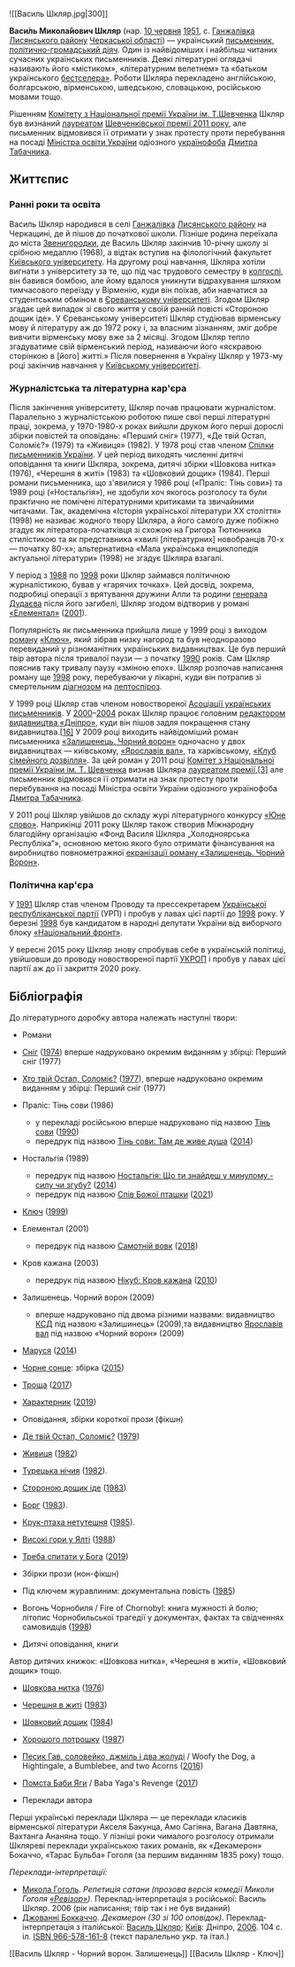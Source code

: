 ![[Василь Шкляр.jpg|300]]

**Васи́ль Микола́йович Шкляр** (нар. [10 червня](https://uk.wikipedia.org/wiki/10_червня) [1951](https://uk.wikipedia.org/wiki/1951), с. [Ганжалівка](https://uk.wikipedia.org/wiki/Ганжалівка) [Лисянського району](https://uk.wikipedia.org/wiki/Лисянський_район) [Черкаської області](https://uk.wikipedia.org/wiki/Черкаська_область)) — український [письменник](https://uk.wikipedia.org/wiki/Письменник), [політично-громадський діяч](https://uk.wikipedia.org/wiki/Громадський_діяч). Один із найвідоміших і найбільш читаних сучасних українських  письменників. Деякі літературні оглядачі називають його «містиком»,  «літературним велетнем» та «батьком українського [бестселера»](https://uk.wikipedia.org/wiki/Бестселер). Роботи Шкляра перекладено англійською, болгарською, вірменською, шведською, словацькою, російською мовами тощо.

Рішенням [Комітету з Національної премії України ім. Т.Шевченка](https://uk.wikipedia.org/wiki/Комітет_з_Національної_премії_України_імені_Тараса_Шевченка) Шкляр був визнаний [лауреатом](https://uk.wikipedia.org/wiki/Лауреат) [Шевченківської премії 2011 року](https://uk.wikipedia.org/wiki/Національна_премія_України_імені_Тараса_Шевченка_—_лауреати_2011_року), але письменник відмовився її отримати у знак протесту проти перебування на посаді [Міністра освіти України](https://uk.wikipedia.org/wiki/Міністр_освіти_України) одіозного [українофоба](https://uk.wikipedia.org/wiki/Українофоб) [Дмитра Табачника](https://uk.wikipedia.org/wiki/Табачник_Дмитро_Володимирович).
## Життєпис

### Ранні роки та освіта

Василь Шкляр народився в селі [Ганжалівка](https://uk.wikipedia.org/wiki/Ганжалівка) [Лисянського району](https://uk.wikipedia.org/wiki/Лисянський_район) на Черкащині, де й пішов до початкової школи. Пізніше родина переїхала до міста [Звенигородки](https://uk.wikipedia.org/wiki/Звенигородка), де Василь Шкляр закінчив 10-річну школу зі срібною медаллю (1968), а відтак вступив на філологічний факультет [Київського університету](https://uk.wikipedia.org/wiki/Київський_університет). На другому році навчання, Шкляра хотіли вигнати з університету за те, що під час трудового семестру в [колгоспі](https://uk.wikipedia.org/wiki/Колгосп), він бавився бомбою, але йому вдалося уникнути відрахування шляхом  тимчасового переїзду у Вірменію, куди він поїхав, аби навчатися за  студентським обміном в [Єреванському університеті](https://uk.wikipedia.org/wiki/Єреванський_державний_університет). Згодом Шкляр згадає цей випадок зі свого життя у своїй ранній повісті  «Стороною дощик іде». У Єреванському університеті Шкляр студіював  вірменську мову й літературу аж до 1972 року і, за власним зізнанням,  зміг добре вивчити вірменську мову вже за 2 місяці. Згодом Шкляр тепло згадуватиме свій вірменський період, називаючи його «яскравою сторінкою в [його] житті.» Після повернення в Україну Шкляр у 1973-му році закінчив навчання у [Київському університеті](https://uk.wikipedia.org/wiki/Київський_університет).

### Журналістська та літературна кар'єра

Після закінчення університету, Шкляр почав працювати журналістом. Паралельно з журналістською роботою пише свої перші літературні праці, зокрема, у  1970-1980-х роках вийшли друком його перші дорослі збірки повістей та  оповідань: «Перший сніг» (1977), «Де твій Остап, Соломіє?» (1979) та «Живиця» (1982). У 1978 році став членом [Спілки письменників України](https://uk.wikipedia.org/wiki/Спілка_письменників_України). У цей період виходять численні дитячі оповідання та книги Шкляра,  зокрема, дитячі збірки «Шовкова нитка» (1976), «Черешня в житі» (1983)  та «Шовковий дощик» (1984). Перші романи письменника, що з'явилися у  1986 році («Праліс: Тінь сови») та 1989 році («Ностальгія»), не здобули  хоч якогось розголосу та були практично не помічені літературними  критиками та звичайними читачами. Так, академічна «Історія української  літератури ХХ століття» (1998) не називає жодного твору Шкляра, а його  самого дуже побіжно згадує як літератора-початківця зі схожою на Григора Тютюнника стилістикою та як представника «хвилі [літературних]  новобранців 70-х — початку 80-х»; альтернативна «Мала українська  енциклопедія актуальної літератури» (1998) не згадує Шкляра взагалі.

У період з [1988](https://uk.wikipedia.org/wiki/1988) по [1998](https://uk.wikipedia.org/wiki/1998) роки Шкляр займався політичною журналістикою, бував у «гарячих точках». Цей досвід, зокрема, подробиці операції з врятування дружини Алли та родини [генерала Дудаєва](https://uk.wikipedia.org/wiki/Дудаєв_Джохар_Мусаєвич) після його загибелі, Шкляр згодом відтворив у романі [«Елементал»](https://uk.wikipedia.org/wiki/Елементал) ([2001](https://uk.wikipedia.org/wiki/2001)).

Популярність як письменника прийшла лише у 1999 році з виходом [роману](https://uk.wikipedia.org/wiki/Роман_(жанр)) [«Ключ»](https://uk.wikipedia.org/wiki/Ключ_(роман)), який зібрав низку нагород та був неодноразово перевиданий у  різноманітних українських видавництвах. Це був перший твір автора після  тривалої паузи — з початку [1990](https://uk.wikipedia.org/wiki/1990) років. Сам Шкляр пояснив таку тривалу паузу «зміною епох». Шкляр розпочав написання роману ще [1998](https://uk.wikipedia.org/wiki/1998) року, перебуваючи у лікарні, куди він потрапив зі смертельним [діагнозом](https://uk.wikipedia.org/wiki/Діагноз) на [лептоспіроз](https://uk.wikipedia.org/wiki/Лептоспіроз).

У 1999 році Шкляр став членом новоствореної [Асоціації українських письменників](https://uk.wikipedia.org/wiki/Асоціація_українських_письменників). У [2000](https://uk.wikipedia.org/wiki/2000)–[2004](https://uk.wikipedia.org/wiki/2004) роках Шкляр працює головним [редактором](https://uk.wikipedia.org/wiki/Редактор) [видавництва «Дніпро»](https://uk.wikipedia.org/wiki/Дніпро_(видавництво)), куди він пішов задля покращення стану видавництва.[[16\]](https://uk.wikipedia.org/wiki/Шкляр_Василь_Миколайович#cite_note-gazeta.ua-18) У 2009 році виходить найвідоміший роман письменника [«Залишенець. Чорний ворон»](https://uk.wikipedia.org/wiki/Залишенець._Чорний_ворон) одночасно у двох видавництвах — київському, [«Ярославів вал»](https://uk.wikipedia.org/wiki/Ярославів_Вал_(видавництво)), та харківському, [«Клуб сімейного дозвілля»](https://uk.wikipedia.org/wiki/Клуб_сімейного_дозвілля). За цей роман у 2011 році [Комітет з Національної премії України ім. Т. Шевченка](https://uk.wikipedia.org/wiki/Комітет_з_Національної_премії_України_імені_Тараса_Шевченка) визнав Шкляра [лауреатом премії](https://uk.wikipedia.org/wiki/Національна_премія_України_імені_Тараса_Шевченка_—_лауреати_2011_року),[[3\]](https://uk.wikipedia.org/wiki/Шкляр_Василь_Миколайович#cite_note-shevk_2011-4) але письменник відмовився її отримати на знак протесту проти  перебування на посаді Міністра освіти України одіозного українофоба [Дмитра Табачника](https://uk.wikipedia.org/wiki/Табачник_Дмитро_Володимирович).

У 2011 році Шкляр увійшов до складу журі літературного конкурсу [«Юне слово»](https://uk.wikipedia.org/wiki/Літературний_конкурс_«Юне_Слово»). Наприкінці 2011 року Шкляр також створив Міжнародну благодійну  організацію «Фонд Василя Шкляра „Холодноярська Республіка“», основною  метою якого було отримати фінансування на виробництво повнометражної [екранізації роману «Залишенець. Чорний Ворон»](https://uk.wikipedia.org/wiki/Залишенець._Чорний_ворон_(фільм)).

### Політична кар'єра

У [1991](https://uk.wikipedia.org/wiki/1991) Шкляр став членом Проводу та прессекретарем [Української республіканської партії](https://uk.wikipedia.org/wiki/Українська_республіканська_партія) (УРП) і пробув у лавах цієї партії до [1998](https://uk.wikipedia.org/wiki/1998) року. У березні [1998](https://uk.wikipedia.org/wiki/1998) був кандидатом в народні депутати України від виборчого блоку [«Національний фронт»](https://uk.wikipedia.org/w/index.php?title=Національний_фронт_(Україна)&action=edit&redlink=1).

У вересні 2015 року Шкляр знову спробував себе в українській політиці, увійшовши до проводу новоствореної партії [УКРОП](https://uk.wikipedia.org/wiki/УКРОП_(політична_партія)) і пробув у лавах цієї партії аж до її закриття 2020 року.

## Бібліографія

До літературного доробку автора належать наступні твори:

- Романи

- [Сніг](https://uk.wikipedia.org/w/index.php?title=Сніг_(роман_Василя_Шкляра)&action=edit&redlink=1) ([1974](https://uk.wikipedia.org/wiki/1974)) вперше надруковано окремим виданням у збірці: Перший сніг (1977)
- [Хто твій Остап, Соломіє?](https://uk.wikipedia.org/w/index.php?title=Хто_твій_Остап,_Соломіє%3F&action=edit&redlink=1) ([1977](https://uk.wikipedia.org/wiki/1977)), вперше надруковано окремим виданням у збірці: Перший сніг (1977)
- Праліс: Тінь сови  (1986)
  - у перекладі російською вперше надруковано під назвою [Тінь сови](https://uk.wikipedia.org/w/index.php?title=Тінь_сови&action=edit&redlink=1) ([1990](https://uk.wikipedia.org/wiki/1990))
  - передрук під назвою [Тінь сови: Там де живе душа](https://uk.wikipedia.org/w/index.php?title=Тінь_сови:_Там_де_живе_душа&action=edit&redlink=1) ([2014](https://uk.wikipedia.org/wiki/2014))
- Ностальгія  (1989)
  - передрук під назвою [Ностальгія: Що ти знайдеш у минулому - силу чи згубу?](https://uk.wikipedia.org/w/index.php?title=Ностальгія:_Що_ти_знайдеш_у_минулому_-_силу_чи_згубу%3F&action=edit&redlink=1) ([2014](https://uk.wikipedia.org/wiki/2014))
  - передрук під назвою [Спів Божої пташки](https://uk.wikipedia.org/w/index.php?title=Спів_Божої_пташки&action=edit&redlink=1) ([2021](https://uk.wikipedia.org/wiki/2021))
- [Ключ](https://uk.wikipedia.org/wiki/Ключ_(роман)) ([1999](https://uk.wikipedia.org/wiki/1999))
- Елементал  (2001)
  - передрук під назвою [Самотній вовк](https://uk.wikipedia.org/wiki/Самотній_вовк) ([2018](https://uk.wikipedia.org/wiki/2018))
- Кров кажана  (2003)
  - передрук під назвою [Нікуб: Кров кажана](https://uk.wikipedia.org/w/index.php?title=Нікуб:_Кров_кажана&action=edit&redlink=1) ([2010](https://uk.wikipedia.org/wiki/2010))
- Залишенець. Чорний ворон  (2009)
  - вперше надруковано під двома різними назвами: видавництво [КСД](https://uk.wikipedia.org/wiki/КСД) під назвою «Залишинець» (2009),та видавництво [Ярославів вал](https://uk.wikipedia.org/wiki/Ярославів_Вал_(видавництво)) під назвою «Чорний ворон» (2009)
- [Маруся](https://uk.wikipedia.org/wiki/Маруся_(роман)) ([2014](https://uk.wikipedia.org/wiki/2014))
- [Чорне сонце](https://uk.wikipedia.org/wiki/Чорне_сонце_(дума)): збірка ([2015](https://uk.wikipedia.org/wiki/2015))
- [Троща](https://uk.wikipedia.org/wiki/Троща_(роман)) ([2017](https://uk.wikipedia.org/wiki/2017))
- [Характерник](https://uk.wikipedia.org/wiki/Характерник_(роман)) ([2019](https://uk.wikipedia.org/wiki/2019))

- Оповідання, збірки короткої прози (фікшн)

- [Де твій Остап, Соломіє?](https://uk.wikipedia.org/w/index.php?title=Де_твій_Остап,_Соломіє%3F&action=edit&redlink=1) ([1979](https://uk.wikipedia.org/wiki/1979))
- [Живиця](https://uk.wikipedia.org/w/index.php?title=Живиця_(роман)&action=edit&redlink=1) ([1982](https://uk.wikipedia.org/wiki/1982))
- [Турецька нічия](https://uk.wikipedia.org/w/index.php?title=Турецька_нічия_(оповідання)&action=edit&redlink=1) ([1982](https://uk.wikipedia.org/wiki/1982)).
- [Стороною дощик іде](https://uk.wikipedia.org/w/index.php?title=Стороною_дощик_іде&action=edit&redlink=1) ([1983](https://uk.wikipedia.org/wiki/1983))
- [Борг](https://uk.wikipedia.org/w/index.php?title=Борг_(оповідання)&action=edit&redlink=1) ([1983](https://uk.wikipedia.org/wiki/1983)).
- [Крук-птаха нетутешня](https://uk.wikipedia.org/w/index.php?title=Крук-птаха_нетутешня&action=edit&redlink=1) ([1985](https://uk.wikipedia.org/wiki/1985)).
- [Високі гори у Ялті](https://uk.wikipedia.org/w/index.php?title=Високі_гори_у_Ялті&action=edit&redlink=1) ([1988](https://uk.wikipedia.org/wiki/1988))
- [Треба спитати у Бога](https://uk.wikipedia.org/w/index.php?title=Треба_спитати_у_Бога&action=edit&redlink=1) ([2019](https://uk.wikipedia.org/wiki/2019))

- Збірки прози (нон-фікшн)

- Під ключем журавлиним: документальна повість ([1985](https://uk.wikipedia.org/wiki/1985))
- Вогонь Чорнобиля / Fire of Chornobyl: книга мужності й болю; літопис Чорнобильської трагедії у документах, фактах та свідченнях самовидців ([1998](https://uk.wikipedia.org/wiki/1998))

- Дитячі оповідання, книги

Автор дитячих книжок: «Шовкова нитка», «Черешня в житі», «Шовковий дощик» тощо.

- [Шовкова нитка](https://uk.wikipedia.org/w/index.php?title=Шовкова_нитка&action=edit&redlink=1) ([1976](https://uk.wikipedia.org/wiki/1976))
- [Черешня в житі](https://uk.wikipedia.org/w/index.php?title=Черешня_в_житі&action=edit&redlink=1) ([1983](https://uk.wikipedia.org/wiki/1983))
- [Шовковий дощик](https://uk.wikipedia.org/w/index.php?title=Шовковий_дощик&action=edit&redlink=1) ([1984](https://uk.wikipedia.org/wiki/1984))
- [Хорошого потрошку](https://uk.wikipedia.org/w/index.php?title=Хорошого_потрошку&action=edit&redlink=1) ([1987](https://uk.wikipedia.org/wiki/1987))
- [Песик Гав, соловейко, джміль і два жолуді](https://uk.wikipedia.org/w/index.php?title=Песик_Гав,_соловейко,_джміль_і_два_жолуді&action=edit&redlink=1) / Woofy the Dog, a Hightingale, a Bumblebee, and two Acorns ([2016](https://uk.wikipedia.org/wiki/2016))
- [Помста Баби Яги](https://uk.wikipedia.org/w/index.php?title=Помста_Баби_Яги&action=edit&redlink=1) / Baba Yaga's Revenge ([2017](https://uk.wikipedia.org/wiki/2017))

- Переклади автора

Перші українські переклади Шкляра — це переклади класиків вірменської літератури Акселя Бакунца, Амо Сагіяна, Вагана Давтяна, Вахтанга  Ананяна тощо. У пізніші роки чималого розголосу отримали Шкляреві переклади  українською таких романів, як «Декамерон» Бокаччо, «Тарас Бульба» Гоголя (за першим виданням 1835 року) тощо.

*Переклади-інтерпретації:*

- [Микола Гоголь](https://uk.wikipedia.org/wiki/Микола_Гоголь). *Репетиція сатани (прозова версія комедії Миколи Гоголя [«Ревізор»](https://uk.wikipedia.org/wiki/Ревізор_(комедія)))*. Переклад-інтерпретація з російської: Василь Шкляр. 2006 (рік написання; твір так і не був виданий)
- [Джованні Боккаччо](https://uk.wikipedia.org/wiki/Джованні_Боккаччо). *Декамерон (30 зі 100 оповідок)*. Переклад-інтерпретація з італійської: [Василь Шкляр](https://uk.wikipedia.org/wiki/Василь_Шкляр);  [Київ](https://uk.wikipedia.org/wiki/Київ): Дніпро, [2006](https://uk.wikipedia.org/wiki/2006). 104 с. іл. [ISBN 966-578-161-8](https://uk.wikipedia.org/wiki/Спеціальна:Джерела_книг/9665781618) (текст паралельно укр. та італ.)

[[Василь Шкляр - Чорний ворон. Залишенець]] [[Василь Шкляр - Ключ]]